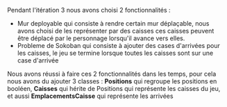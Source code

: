 Pendant l'itération 3 nous avons choisi 2 fonctionnalités :
  - Mur deployable qui consiste à rendre certain mur déplaçable, nous avons choisi de les représenter par des caisses 
    ces caisses peuvent être déplacé par le personnage lorsqu'il avance vers elles.
  - Probleme de Sokoban qui consiste à ajouter des cases d'arrivées pour les caisses, le jeu se termine lorsque toutes les 
    caisses sont sur une case d'arrivée

  Nous avons réussi à faire ces 2 fonctionnalités dans les temps, pour cela nous avons du ajouter 3 classes : **Positions** qui regroupe les positions en booléen, **Caisses** qui hérite de Positions qui représente les caisses du jeu, et aussi **EmplacementsCaisse** qui représente les arrivées

